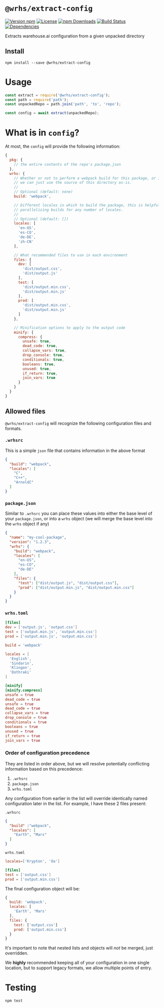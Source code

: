 # `@wrhs/extract-config`

[![Version npm](https://img.shields.io/npm/v/@wrhs/extract-config.svg?style=flat-square)](https://www.npmjs.com/package/@wrhs/extract-config)
[![License](https://img.shields.io/npm/l/wrhs.svg?style=flat-square)](https://github.com/warehouseai/extract-config/blob/master/LICENSE)
[![npm Downloads](https://img.shields.io/npm/dm/@wrhs/extract-config.svg?style=flat-square)](https://npmcharts.com/compare/@wrhs/extract-config?minimal=true)
[![Build Status](https://travis-ci.com/warehouseai/extract-config.svg?branch=master)](https://travis-ci.com/warehouseai/extract-config)
[![Dependencies](https://img.shields.io/david/warehouseai/extract-config.svg?style=flat-square)](https://github.com/warehouseai/extract-config/blob/master/package.json)

Extracts warehouse.ai configuration from a given unpacked directory

## Install

```
npm install --save @wrhs/extract-config
```

# Usage

```js
const extract = require('@wrhs/extract-config');
const path = require('path');
const unpackedRepo = path.join('path', 'to', 'repo');

const config = await extract(unpackedRepo);
```

# What is in `config`?

At most, the `config` will provide the following information:

```js
{
  pkg: {
    // the entire contents of the repo's package.json
  },
  wrhs: {
    // Whether or not to perform a webpack build for this package, or if
    // we can just use the source of this directory as-is.
    //
    // Optional (default: none)
    build: 'webpack',

    // Different locales in which to build the package, this is helpful for
    // parallelizing builds for any number of locales.
    //
    // Optional (default: [])
    locales: [
      'en-US',
      'es-CO',
      'de-DE',
      'zh-CN'
    ],

    // What recommended files to use in each environment
    files: {
      dev: [
        'dist/output.css',
        'dist/output.js'
      ],
      test: [
        'dist/output.min.css',
        'dist/output.min.js'
      ],
      prod: [
        'dist/output.min.css',
        'dist/output.min.js'
      ]
    },

    // Minification options to apply to the output code
    minify: {
      compress: {
        unsafe: true,
        dead_code: true,
        collapse_vars: true,
        drop_console: true,
        conditionals: true,
        booleans: true,
        unused: true,
        if_return: true,
        join_vars: true
      }
    }
  }
}
```

## Allowed files

`@wrhs/extract-config` will recognize the following configuration files and
formats.

### `.wrhsrc`

This is a simple `json` file that contains information in the above format

```json
{
  "build": "webpack",
  "locales": [
    "C",
    "C++",
    "ArnoldC"
  ]
}
```

### `package.json`

Similar to `.wrhsrc` you can place these values into either the base level of
your `package.json`, or into a `wrhs` object (we will merge the base level into
the `wrhs` object if any)

```json
{
  "name": "my-cool-package",
  "version": "1.2.3",
  "wrhs": {
    "build": "webpack",
    "locales": [
      "en-US",
      "es-CO",
      "de-DE"
    ],
    "files": {
      "test": ["dist/output.js", "dist/output.css"],
      "prod": ["dist/output.min.js", "dist/output.min.css"]
    }
  }
}
```

### `wrhs.toml`

```toml
[files]
dev = ['output.js', 'output.css']
test = ['output.min.js', 'output.min.css']
prod = ['output.min.js', 'output.min.css']

build = 'webpack'

locales = [
  'English',
  'Sindarin',
  'Klingon',
  'Dothraki'
]

[minify]
[minify.compress]
unsafe = true
dead_code = true
unsafe = true
dead_code = true
collapse_vars = true
drop_console = true
conditionals = true
booleans = true
unused = true
if_return = true
join_vars = true
```

### Order of configuration precedence

They are listed in order above, but we will resolve potentially conflicting
information based on this precedence:

1. `.wrhsrc`
2. `package.json`
3. `wrhs.toml`

Any configuration from earlier in the list will override identically named
configuration later in the list. For example, I have these 2 files present:

`.wrhsrc`
```json
{
  "build" :"webpack",
  "locales": [
    "Earth", "Mars"
  ]
}
```

`wrhs.toml`
```toml
locales=['Krypton', 'Oa']

[files]
test = ['output.css']
prod = ['output.min.css']
```

The final configuration object will be:

```js
{
  build: 'webpack',
  locales: [
    'Earth', 'Mars'
  ],
  files: {
    test: ['output.css']
    prod: ['output.min.css']
  }
}
```

It's important to note that nested lists and objects will *not* be merged, just
overridden.

We **highly** recommended keeping all of your configuration in one single location,
but to support legacy formats, we allow multiple points of entry.

# Testing

```
npm test
```
